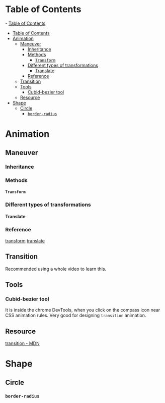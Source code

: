 # Table of Contents
\- [Table of Contents](#table-of-contents)
- [Table of Contents](#table-of-contents)
- [Animation](#animation)
  - [Maneuver](#maneuver)
    - [Inheritance](#inheritance)
    - [Methods](#methods)
      - [```Transform```](#transform)
    - [Different types of transformations](#different-types-of-transformations)
      - [Translate](#translate)
    - [Reference](#reference)
  - [Transition](#transition)
  - [Tools](#tools)
    - [Cubid-bezier tool](#cubid-bezier-tool)
  - [Resource](#resource)
- [Shape](#shape)
  - [Circle](#circle)
    - [```border-radius```](#border-radius)
# Animation
## Maneuver
### Inheritance

### Methods
#### ```Transform```


### Different types of transformations
#### Translate
### Reference
[transform](https://developer.mozilla.org/en-US/docs/Web/CSS/transform)
[translate](https://developer.mozilla.org/en-US/docs/Web/CSS/transform-function/translate)

## Transition
Recommended using a whole video to learn this.

## Tools
### Cubid-bezier tool
It is inside the chrome DevTools, when you click on the compass icon near CSS animation rules. Very good for designing ```transition``` animation.

## Resource
[transition - MDN](https://developer.mozilla.org/en-US/docs/Web/CSS/transition)

# Shape
## Circle
### ```border-radius```

